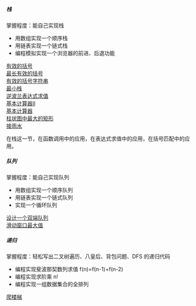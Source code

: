 ##### 栈

掌握程度：能自己实现栈
* 用数组实现一个顺序栈
* 用链表实现一个链式栈
* 编程模拟实现一个浏览器的前进、后退功能

[有效的括号](https://leetcode.cn/problems/valid-parentheses/description/)<br/>
[最长有效的括号](https://leetcode.cn/problems/longest-valid-parentheses/description/)<br/>
[有效的括号字符串](../src/main/java/com/kandy/algorithm/week01/LC678有效的括号字符串.java)<br/>
[最小栈](../src/main/java/com/kandy/algorithm/week01/LC155最小栈.java)<br/>
[逆波兰表达式求值](../src/main/java/com/kandy/algorithm/week01/LC150逆波兰表达式求值.java)<br/>
[基本计算器II](../src/main/java/com/kandy/algorithm/week01/LC227基本计算器II.java)<br/>
[基本计算器](../src/main/java/com/kandy/algorithm/week01/LC224基本计算器.java)<br/>
[柱状图中最大的矩形](../src/main/java/com/kandy/algorithm/week01/LC84柱状图中最大矩形.java)<br/>
[接雨水](../src/main/java/com/kandy/algorithm/week01/LC42接雨水.java)<br/>


在栈这一节，在函数调用中的应用，在表达式求值中的应用，在括号匹配中的应用。

##### 队列

掌握程度：能自己实现队列
* 用数组实现一个顺序队列
* 用链表实现一个链式队列
* 实现一个循环队列

[设计一个双端队列](https://leetcode.cn/problems/design-circular-deque/description/)<br/>
[滑动窗口最大值](../src/main/java/com/kandy/algorithm/week01/LC239滑动窗口最大值.java)<br/>



##### 递归

掌握程度：轻松写出二叉树遍历、八皇后、背包问题、DFS 的递归代码
* 编程实现斐波那契数列求值 f(n)=f(n-1)+f(n-2)
* 编程实现求阶乘 n!
* 编程实现一组数据集合的全排列

[爬楼梯](https://leetcode.cn/problems/climbing-stairs/description/)<br/>